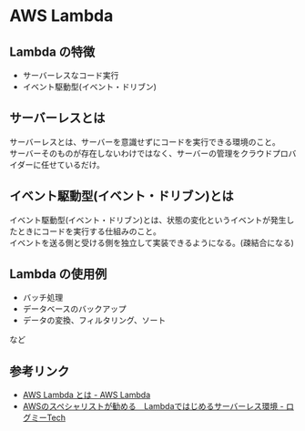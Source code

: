 # AWS Lambda

## Lambda の特徴

- サーバーレスなコード実行
- イベント駆動型(イベント・ドリブン)

## サーバーレスとは

サーバーレスとは、サーバーを意識せずにコードを実行できる環境のこと。  
サーバーそのものが存在しないわけではなく、サーバーの管理をクラウドプロバイダーに任せているだけ。

## イベント駆動型(イベント・ドリブン)とは

イベント駆動型(イベント・ドリブン)とは、状態の変化というイベントが発生したときにコードを実行する仕組みのこと。  
イベントを送る側と受ける側を独立して実装できるようになる。(疎結合になる)

## Lambda の使用例

- バッチ処理
- データベースのバックアップ
- データの変換、フィルタリング、ソート

など

## 参考リンク

- [AWS Lambda とは - AWS Lambda](https://docs.aws.amazon.com/ja_jp/lambda/latest/dg/welcome.html)
- [AWSのスペシャリストが勧める　Lambdaではじめるサーバーレス環境 - ログミーTech](https://logmi.jp/tech/articles/323080)
